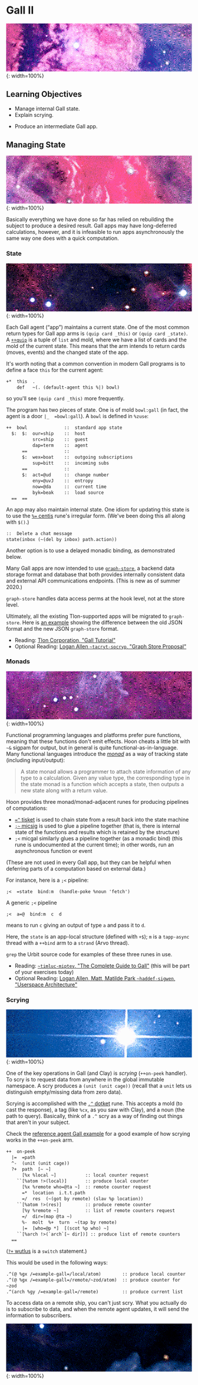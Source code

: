 #   Gall II

![](../img/25-header-orion-0.png){: width=100%}

##  Learning Objectives

- Manage internal Gall state.
- Explain scrying.
* Produce an intermediate Gall app.


##  Managing State

![](../img/25-header-orion-1.png){: width=100%}

Basically everything we have done so far has relied on rebuilding the subject to produce a desired result.  Gall apps may have long-deferred calculations, however, and it is infeasible to run apps asynchronously the same way one does with a quick computation.

### State

![](../img/25-header-orion-2.png){: width=100%}

Each Gall agent (“app”) maintains a current state.  One of the most common return types for Gall app arms is `(quip card _this)` or `(quip card _state)`.  A [`++quip`](https://urbit.org/docs/reference/library/1c/#quip) is a tuple of `list` and mold, where we have a list of cards and the mold of the current state.  This means that the arm intends to return cards (moves, events) and the changed state of the app.

It's worth noting that a common convention in modern Gall programs is to define a face `this` for the current agent:

```hoon
+*  this  .
    def   ~(. (default-agent this %|) bowl)
```

so you'll see `(quip card _this)` more frequently.

The program has two pieces of state.  One is of mold `bowl:gall` (in fact, the agent is a door `|_  =bowl:gall`).  A `bowl` is defined in `%zuse`:

```hoon
++  bowl              ::  standard app state
  $:  $:  our=ship    ::  host
          src=ship    ::  guest
          dap=term    ::  agent
      ==              ::
      $:  wex=boat    ::  outgoing subscriptions
          sup=bitt    ::  incoming subs
      ==              ::
      $:  act=@ud     ::  change number
          eny=@uvJ    ::  entropy
          now=@da     ::  current time
          byk=beak    ::  load source
  ==  ==
```

An app may also maintain internal state.  One idiom for updating this state is to use the [`%=` centis](https://urbit.org/docs/reference/hoon-expressions/rune/cen/#centis) rune's irregular form.  (We've been doing this all along with `$()`.)

```hoon
::  Delete a chat message
state(inbox (~(del by inbox) path.action))
```

Another option is to use a delayed monadic binding, as demonstrated below.

Many Gall apps are now intended to use [`graph-store`](https://github.com/urbit/urbit/pull/3110), a backend data storage format and database that both provides internally consistent data and external API communications endpoints.  (This is new as of summer 2020.)

`graph-store` handles data access perms at the hook level, not at the store level.

Ultimately, all the existing Tlon-supported apps will be migrated to `graph-store`.  Here is [an example](https://gist.github.com/matildepark/268c758c079d6cf83fd1541b2430ff7f) showing the difference between the old JSON format and the new JSON `graph-store` format.

- Reading: [Tlon Corporation, "Gall Tutorial"](https://urbit.org/docs/reference/vane-apis/gall/)
- Optional Reading: [Logan Allen `~tacryt-socryp`, "Graph Store Proposal"](https://docs.google.com/document/d/1-Gwfg442kV3cdfG7NnWPEf2TMa3uLUTAKkZD70ALZkE/edit)

### Monads

![](../img/25-header-orion-3.png){: width=100%}

Functional programming languages and platforms prefer pure functions, meaning that these functions don't emit effects.  Hoon cheats a little bit with `~&` sigpam for output, but in general is quite functional-as-in-language.  Many functional languages introduce the [_monad_](https://en.wikipedia.org/wiki/Monad_%28functional_programming%29) as a way of tracking state (including input/output):

> A state monad allows a programmer to attach state information of any type to a calculation. Given any value type, the corresponding type in the state monad is a function which accepts a state, then outputs a new state along with a return value.

Hoon provides three monad/monad-adjacent runes for producing pipelines of computations:

- [`=^` tisket](https://urbit.org/docs/reference/hoon-expressions/rune/tis/#tisket) is used to chain state from a result back into the state machine
- [`;~` micsig](https://urbit.org/docs/reference/hoon-expressions/rune/mic/#micsig) is used to glue a pipeline together (that is, there is internal state of the functions and results which is retained by the structure)
- `;<` micgal similarly glues a pipeline together (as a monadic bind) (this rune is undocumented at the current time); in other words, run an asynchronous function or event

(These are not used in every Gall app, but they can be helpful when deferring parts of a computation based on external data.)

For instance, here is a `;<` pipeline:

```hoon
;<  =state  bind:m  (handle-poke %noun 'fetch')
```

A generic `;<` pipeline

```hoon
;<  a=@  bind:m  c  d
```

means to run `c` giving an output of type `a` and pass it to `d`.

Here, the `state` is an app-local structure (defined with `+$`); `m` is a `tapp-async` thread with a `++bind` arm to a `strand` (Arvo thread).

`grep` the Urbit source code for examples of these three runes in use.

- Reading: [`~timluc-miptev`, "The Complete Guide to Gall"](https://github.com/timlucmiptev/gall-guide/blob/master/overview.md) (this will be part of your exercises today)
- Optional Reading: [Logan Allen, Matt, Matilde Park `~haddef-sigwen`, "Userspace Architecture"](https://docs.google.com/document/d/1hS_UuResG1S4j49_H-aSshoTOROKBnGoJAaRgOipf54/edit)

### Scrying

![](../img/25-header-orion-4.png){: width=100%}

One of the key operations in Gall (and Clay) is _scrying_ (`++on-peek` handler).  To scry is to request data from anywhere in the global immutable namespace.  A scry produces a `(unit (unit cage))` (recall that a `unit` lets us distinguish empty/missing data from zero data).

Scrying is accomplished with the [`.^` dotket](https://urbit.org/docs/reference/hoon-expressions/rune/dot/#dotket) rune.  This accepts a mold (to cast the response), a tag (like `%cx`, as you saw with Clay), and a noun (the path to query).  Basically, think of a `.^` scry as a way of finding out things that aren't in your subject.

Check the [reference agent Gall example](https://urbit.org/docs/reference/vane-apis/gall/) for a good example of how scrying works in the `++on-peek` arm.

```hoon
++  on-peek
  |=  =path
  ^-  (unit (unit cage))
  ?+  path  [~ ~]
      [%x %local ~]           :: local counter request
    ``[%atom !>(local)]       :: produce local counter
      [%x %remote who=@ta ~]  :: remote counter request
      =*  location  i.t.t.path
      =/  res  (~(got by remote) (slav %p location))
    ``[%atom !>(res)]         :: produce remote counter
      [%y %remote ~]          :: list of remote counters request
      =/  dir=(map @ta ~)
      %-  molt  %+  turn  ~(tap by remote)
      |=  [who=@p *]  [(scot %p who) ~]
    ``[%arch !>(`arch`[~ dir])] :: produce list of remote counters
  ==
```

([`?+` wutlus](https://urbit.org/docs/reference/hoon-expressions/rune/wut/#wutlus) is a `switch` statement.)

This would be used in the following ways:

```hoon
.^(@ %gx /=example-gall=/local/atom)        :: produce local counter
.^(@ %gx /=example-gall=/remote/~zod/atom)  :: produce counter for ~zod
.^(arch %gy /=example-gall=/remote)         :: produce current list
```

To access data on a remote ship, you can't just scry.  What you actually do is to subscribe to data, and when the remote agent updates, it will send the information to subscribers.

![](../img/25-header-orion-5.png){: width=100%}
